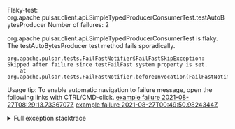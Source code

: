         
Flaky-test: org.apache.pulsar.client.api.SimpleTypedProducerConsumerTest.testAutoBytesProducer
Number of failures: 2

org.apache.pulsar.client.api.SimpleTypedProducerConsumerTest is flaky. The testAutoBytesProducer test method fails sporadically.

```
org.apache.pulsar.tests.FailFastNotifier$FailFastSkipException: Skipped after failure since testFailFast system property is set.
	at org.apache.pulsar.tests.FailFastNotifier.beforeInvocation(FailFastNotifier.java:88)

```

Usage tip: To enable automatic navigation to failure message, open the following links with CTRL/CMD-click.
[example failure 2021-08-27T08:29:13.7336707Z](https://github.com/apache/pulsar/runs/3441181143?check_suite_focus=true#step:9:718)
[example failure 2021-08-27T00:49:50.9824344Z](https://github.com/apache/pulsar/runs/3438608157?check_suite_focus=true#step:9:714)


<details>
<summary>Full exception stacktrace</summary>
<code><pre>
org.apache.pulsar.tests.FailFastNotifier$FailFastSkipException: Skipped after failure since testFailFast system property is set.
	at org.apache.pulsar.tests.FailFastNotifier.beforeInvocation(FailFastNotifier.java:88)

</pre></code>
</details>

